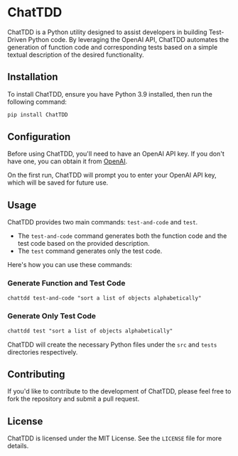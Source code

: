 
# ChatTDD

ChatTDD is a Python utility designed to assist developers in building Test-Driven Python code. By leveraging the OpenAI API, ChatTDD automates the generation of function code and corresponding tests based on a simple textual description of the desired functionality.

## Installation

To install ChatTDD, ensure you have Python 3.9 installed, then run the following command:

```markdown
pip install ChatTDD
```

## Configuration

Before using ChatTDD, you'll need to have an OpenAI API key. If you don't have one, you can obtain it from [OpenAI](https://beta.openai.com/signup/).

On the first run, ChatTDD will prompt you to enter your OpenAI API key, which will be saved for future use.

## Usage

ChatTDD provides two main commands: `test-and-code` and `test`. 

- The `test-and-code` command generates both the function code and the test code based on the provided description.
- The `test` command generates only the test code.

Here's how you can use these commands:

### Generate Function and Test Code

```markdown
chattdd test-and-code "sort a list of objects alphabetically"
```

### Generate Only Test Code

```markdown
chattdd test "sort a list of objects alphabetically"
```

ChatTDD will create the necessary Python files under the `src` and `tests` directories respectively.

## Contributing

If you'd like to contribute to the development of ChatTDD, please feel free to fork the repository and submit a pull request.

## License

ChatTDD is licensed under the MIT License. See the `LICENSE` file for more details.


